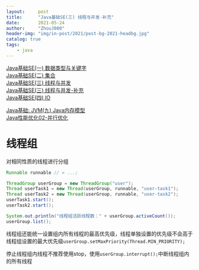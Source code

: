 ```yaml
---
layout:     post
title:      "Java基础SE(三) 线程与并发-补充"
date:       2021-05-24
author:     "ZhouJ000"
header-img: "img/in-post/2021/post-bg-2021-headbg.jpg"
catalog: true
tags:
    - java
--- 
```



[Java基础SE(一) 数据类型与关键字](https://zhouj000.github.io/2021/04/11/java-base-base/)  
[Java基础SE(二) 集合](https://zhouj000.github.io/2021/02/26/java-base-collections/)  
[Java基础SE(三) 线程与并发](https://zhouj000.github.io/2021/05/09/java-base-thread/)  
[Java基础SE(三) 线程与并发-补充](https://zhouj000.github.io/2021/05/24/java-base-thread2/)  
[Java基础SE(四) IO](https://zhouj000.github.io/2021/04/21/java-base-io/)  

[Java基础: JVM(九) Java内存模型](https://zhouj000.github.io/2019/07/09/java-base-jmm/)  
[Java性能优化02-并行优化](https://zhouj000.github.io/2019/01/08/java-optimize-02/)  



# 线程组

对相同性质的线程进行分组
```java
Runnable runnable // = ...;

ThreadGroup userGroup = new ThreadGroup("user");
Thread userTask1 = new Thread(userGroup, runnable, "user-task1");
Thread userTask2 = new Thread(userGroup, runnable, "user-task2");
userTask1.start();
userTask2.start();

System.out.println("线程组活跃线程数：" + userGroup.activeCount());
userGroup.list();
```

线程组还能统一设置组内所有线程的最高优先级，线程单独设置的优先级不会高于线程组设置的最大优先级`userGroup.setMaxPriority(Thread.MIN_PRIORITY);`

停止线程组内线程不推荐使用stop，使用`userGroup.interrupt();`中断线程组内的所有线程



